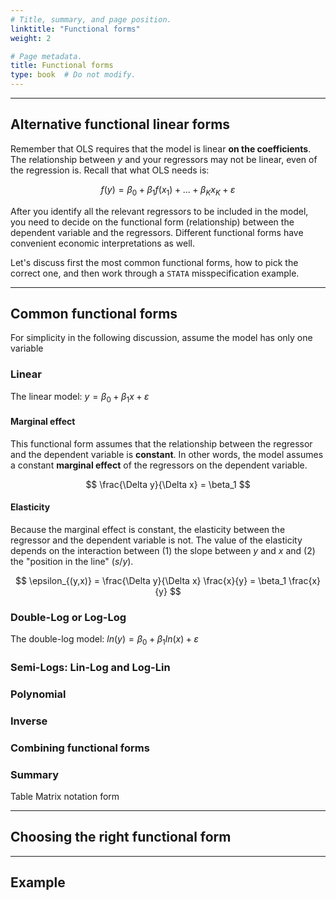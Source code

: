 ```yaml
---
# Title, summary, and page position.
linktitle: "Functional forms"
weight: 2

# Page metadata.
title: Functional forms
type: book  # Do not modify.
---
```




---

## Alternative functional linear forms

Remember that OLS requires that the model is linear **on the coefficients**. The relationship between $y$ and your regressors may not be linear, even of the regression is. Recall that what OLS needs is:

$$
f(y) = \beta_0 + \beta_1 f(x_1) + ... + \beta_K x_K + \varepsilon
$$

After you identify all the relevant regressors to be included in the model, you need to decide on the functional form (relationship) between the dependent variable and the regressors. Different functional forms have convenient economic interpretations as well.

Let's discuss first the most common functional forms, how to pick the correct one, and then work through a `STATA` misspecification example.

---

## Common functional forms

For simplicity in the following discussion, assume the model has only one variable

### Linear

The linear model: $y = \beta_0 + \beta_1 x + \varepsilon$

#### Marginal effect

This functional form assumes that the relationship between the regressor and the dependent variable is **constant**. In other words, the model assumes a constant **marginal effect** of the regressors on the dependent variable.

$$
\frac{\Delta y}{\Delta x} = \beta_1
$$

#### Elasticity

Because the marginal effect is constant, the elasticity between the regressor and the dependent variable is not. The value of the elasticity depends on the interaction between (1) the slope between $y$ and $x$ and (2) the "position in the line" $(s/y)$.

$$
\epsilon_{(y,x)} = \frac{\Delta y}{\Delta x} \frac{x}{y} = \beta_1 \frac{x}{y}
$$

### Double-Log or Log-Log

The double-log model: $ln(y) = \beta_0 + \beta_1 ln(x) + \varepsilon$

### Semi-Logs: Lin-Log and Log-Lin

### Polynomial

### Inverse

### Combining functional forms

### Summary

Table
Matrix notation form

---

## Choosing the right functional form

---

## Example